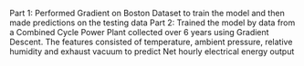 Part 1: Performed Gradient on Boston Dataset to train the model and then made predictions on the testing data
Part 2: Trained the model by data from a Combined Cycle Power Plant collected over 6 years using Gradient Descent. The features consisted of temperature, ambient pressure, relative humidity and exhaust vacuum to predict Net hourly electrical energy output
